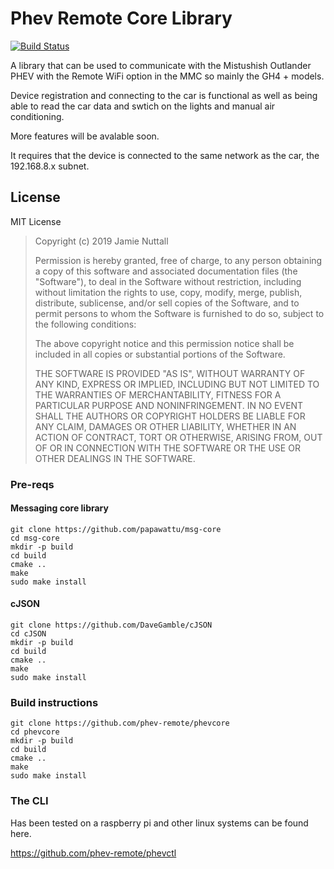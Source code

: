 # Phev Remote Core Library 

[![Build Status](https://travis-ci.com/phev-remote/phevcore.svg?branch=master)](https://travis-ci.com/phev-remote/phevcore)

A library that can be used to communicate with the Mistushish Outlander PHEV with the Remote WiFi option in the MMC so mainly the GH4 + models.

Device registration and connecting to the car is functional as well as being able to read the car data and swtich on the lights and manual air conditioning.

More features will be avalable soon.

It requires that the device is connected to the same network as the car, the 192.168.8.x subnet.

## License

MIT License

>  Copyright (c) 2019 Jamie Nuttall
>
>  Permission is hereby granted, free of charge, to any person obtaining a copy
>  of this software and associated documentation files (the "Software"), to deal
>  in the Software without restriction, including without limitation the rights
>  to use, copy, modify, merge, publish, distribute, sublicense, and/or sell
>  copies of the Software, and to permit persons to whom the Software is
>  furnished to do so, subject to the following conditions:
>
>  The above copyright notice and this permission notice shall be included in
>  all copies or substantial portions of the Software.
>
>  THE SOFTWARE IS PROVIDED "AS IS", WITHOUT WARRANTY OF ANY KIND, EXPRESS OR
>  IMPLIED, INCLUDING BUT NOT LIMITED TO THE WARRANTIES OF MERCHANTABILITY,
>  FITNESS FOR A PARTICULAR PURPOSE AND NONINFRINGEMENT. IN NO EVENT SHALL THE
>  AUTHORS OR COPYRIGHT HOLDERS BE LIABLE FOR ANY CLAIM, DAMAGES OR OTHER
>  LIABILITY, WHETHER IN AN ACTION OF CONTRACT, TORT OR OTHERWISE, ARISING FROM,
>  OUT OF OR IN CONNECTION WITH THE SOFTWARE OR THE USE OR OTHER DEALINGS IN
>  THE SOFTWARE.

### Pre-reqs

#### Messaging core library

```
git clone https://github.com/papawattu/msg-core
cd msg-core
mkdir -p build
cd build
cmake ..
make
sudo make install
```
#### cJSON
```
git clone https://github.com/DaveGamble/cJSON
cd cJSON
mkdir -p build
cd build
cmake ..
make
sudo make install
```
### Build instructions
```
git clone https://github.com/phev-remote/phevcore
cd phevcore
mkdir -p build
cd build
cmake ..
make
sudo make install
```
### The CLI 

Has been tested on a raspberry pi and other linux systems can be found here.

https://github.com/phev-remote/phevctl
